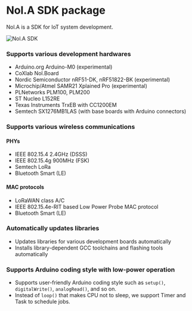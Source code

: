 # Nol.A SDK package

Nol.A is a SDK for IoT system development.

![Nol.A SDK](http://www.coxlab.kr/wp-content/uploads/2015/07/NOLA-1.png "Nol.A-SDK")

### Supports various development hardwares

* Arduino.org Arduino-M0 (experimental)
* CoXlab Nol.Board
* Nordic Semiconductor nRF51-DK, nRF51822-BK (experimental)
* Microchip/Atmel SAMR21 Xplained Pro (experimental)
* PLNetworks PLM100, PLM200
* ST Nucleo L152RE
* Texas Instruments TrxEB with CC1200EM
* Semtech SX1276MB1LAS (with base boards with Arduino connectors)

### Supports various wireless communications

#### PHYs

* IEEE 802.15.4 2.4GHz (DSSS)
* IEEE 802.15.4g 900MHz (FSK)
* Semtech LoRa
* Bluetooth Smart (LE)

#### MAC protocols

* LoRaWAN class A/C
* IEEE 802.15.4e-RIT based Low Power Probe MAC protocol
* Bluetooth Smart (LE)

### Automatically updates libraries

* Updates libraries for various development boards automatically
* Installs library-dependent GCC toolchains and flashing tools automatically

### Supports Arduino coding style with low-power operation

* Supports user-friendly Arduino coding style such as ```setup()```, ```digitalWrite()```, ```analogRead()```, and so on.
* Instead of ```loop()``` that makes CPU not to sleep, we support Timer and Task to schedule jobs.
